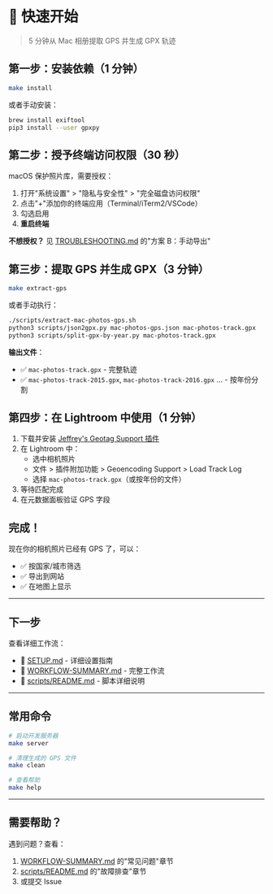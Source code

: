 # 🚀 快速开始

> 5 分钟从 Mac 相册提取 GPS 并生成 GPX 轨迹

## 第一步：安装依赖（1 分钟）

```bash
make install
```

或者手动安装：

```bash
brew install exiftool
pip3 install --user gpxpy
```

## 第二步：授予终端访问权限（30 秒）

macOS 保护照片库，需要授权：

1. 打开"系统设置" > "隐私与安全性" > "完全磁盘访问权限"
2. 点击"+"添加你的终端应用（Terminal/iTerm2/VSCode）
3. 勾选启用
4. **重启终端**

**不想授权？** 见 [TROUBLESHOOTING.md](TROUBLESHOOTING.md) 的"方案 B：手动导出"

## 第三步：提取 GPS 并生成 GPX（3 分钟）

```bash
make extract-gps
```

或者手动执行：

```bash
./scripts/extract-mac-photos-gps.sh
python3 scripts/json2gpx.py mac-photos-gps.json mac-photos-track.gpx
python3 scripts/split-gpx-by-year.py mac-photos-track.gpx
```

**输出文件**：
- ✅ `mac-photos-track.gpx` - 完整轨迹
- ✅ `mac-photos-track-2015.gpx`, `mac-photos-track-2016.gpx` ... - 按年份分割

## 第四步：在 Lightroom 中使用（1 分钟）

1. 下载并安装 [Jeffrey's Geotag Support 插件](http://regex.info/blog/lightroom-goodies/gps)
2. 在 Lightroom 中：
   - 选中相机照片
   - 文件 > 插件附加功能 > Geoencoding Support > Load Track Log
   - 选择 `mac-photos-track.gpx`（或按年份的文件）
3. 等待匹配完成
4. 在元数据面板验证 GPS 字段

## 完成！

现在你的相机照片已经有 GPS 了，可以：
- ✅ 按国家/城市筛选
- ✅ 导出到网站
- ✅ 在地图上显示

---

## 下一步

查看详细工作流：
- 📖 [SETUP.md](SETUP.md) - 详细设置指南
- 📖 [WORKFLOW-SUMMARY.md](WORKFLOW-SUMMARY.md) - 完整工作流
- 📖 [scripts/README.md](scripts/README.md) - 脚本详细说明

---

## 常用命令

```bash
# 启动开发服务器
make server

# 清理生成的 GPS 文件
make clean

# 查看帮助
make help
```

---

## 需要帮助？

遇到问题？查看：
1. [WORKFLOW-SUMMARY.md](WORKFLOW-SUMMARY.md) 的"常见问题"章节
2. [scripts/README.md](scripts/README.md) 的"故障排查"章节
3. 或提交 Issue

